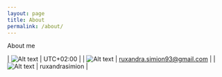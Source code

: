 ```yaml
---
layout: page
title: About
permalink: /about/
---
```


About me

| ![Alt text](https://ruxandraS.github.io/_includes/social_color/pin.svg?sanitize=true)   | UTC+02:00                   |
| ![Alt text](https://ruxandraS.github.io/_includes/social_color/gmail.svg?sanitize=true) | ruxandra.simion93@gmail.com |
| ![Alt text](https://ruxandraS.github.io/_includes/social_color/irc.svg?sanitize=true)   | ruxandrasimion              |

